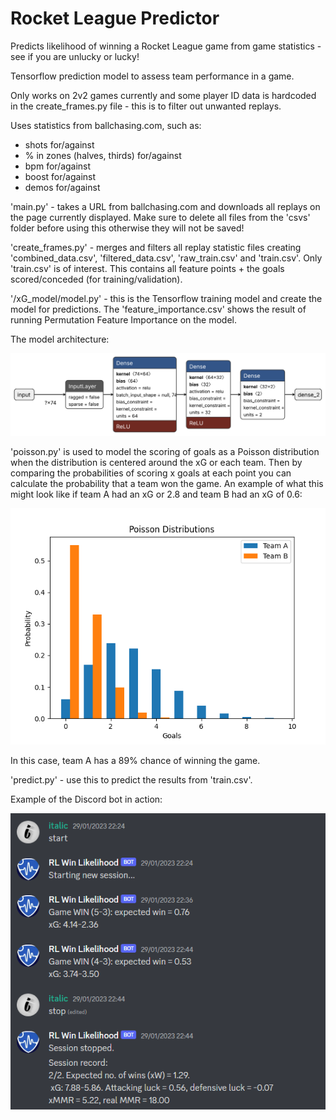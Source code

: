 # Rocket League Predictor
Predicts likelihood of winning a Rocket League game from game statistics - see if you are unlucky or lucky!

Tensorflow prediction model to assess team performance in a game.

Only works on 2v2 games currently and some player ID data is hardcoded in the create_frames.py file - this is to filter out unwanted replays.

Uses statistics from ballchasing.com, such as:
- shots for/against
- % in zones (halves, thirds) for/against
- bpm for/against
- boost for/against
- demos for/against

'main.py' - takes a URL from ballchasing.com and downloads all replays on the page currently displayed. Make sure to delete all files from the 'csvs' folder before using this otherwise they will not be saved!
    
'create_frames.py' - merges and filters all replay statistic files creating 'combined_data.csv', 'filtered_data.csv', 'raw_train.csv' and 'train.csv'. Only 'train.csv' is of interest. This contains all feature points + the goals scored/conceded (for training/validation).
      
'/xG_model/model.py' - this is the Tensorflow training model and create the model for predictions. The 'feature_importance.csv' shows the result of running Permutation Feature Importance on the model.

The model architecture:

![Model Architecture](https://github.com/isaactallack/RL-xG-Predictor/blob/main/images/isaac.h5.svg?raw=true)
   
'poisson.py' is used to model the scoring of goals as a Poisson distribution when the distribution is centered around the xG or each team. Then by comparing the probabilities of scoring x goals at each point you can calculate the probability that a team won the game. An example of what this might look like if team A had an xG or 2.8 and team B had an xG of 0.6:

![Model Architecture](https://github.com/isaactallack/RL-xG-Predictor/blob/main/images/poisson.png?raw=true)

In this case, team A has a 89% chance of winning the game. 

'predict.py' - use this to predict the results from 'train.csv'.

Example of the Discord bot in action:

![Discord Bot](https://github.com/isaactallack/RL-xG-Predictor/blob/main/images/discord_output.png?raw=true)
